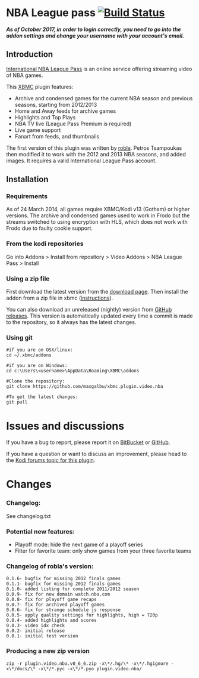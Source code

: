 # NBA League pass [![Build Status](https://travis-ci.org/maxgalbu/xbmc.plugin.video.nba.svg?branch=master)](https://travis-ci.org/maxgalbu/xbmc.plugin.video.nba)

***As of October 2017, in order to login correctly, you need to go into the addon settings and change your username with your account's email.***

## Introduction

[International NBA League Pass](http://www.nba.com/leaguepass/) is an online service offering streaming video of NBA games.

This [XBMC](http://xbmc.org/) plugin features:

* Archive and condensed games for the current NBA season and previous seasons, starting from 2012/2013
* Home and Away feeds for archive games
* Highlights and Top Plays
* NBA TV live (League Pass Premium is required)
* Live game support
* Fanart from feeds, and thumbnails

The first version of this plugin was written by [robla](http://forum.xbmc.org/showthread.php?tid=124716). Petros Tsampoukas then modified it to work with the 2012 and 2013 NBA seasons, and added images. It requires a valid International League Pass account.


## Installation

### Requirements

As of 24 March 2014, all games require XBMC/Kodi v13 (Gotham) or higher versions. The archive and condensed games used to work in Frodo but the streams switched to using encryption with HLS, which does not work with Frodo due to faulty cookie support.

### From the kodi repositories

Go into Addons > Install from repository > Video Addons > NBA League Pass > Install

### Using a zip file

First download the latest version from the [download page](https://bitbucket.org/maxgalbu/plugin.video.nba/downloads#available-downloads). Then install the addon from a zip file in xbmc ([instructions](http://wiki.xbmc.org/index.php?title=Add-on_manager#How_to_install_from_a_ZIP_file)).

You can also download an unreleased (nightly) version from [GitHub releases](https://github.com/maxgalbu/xbmc.plugin.video.nba/releases/download/latest/plugin.video.nba-latest.zip). This version is automatically updated every time a commit is made to the repository, so it always has the latest changes.

### Using git

    #if you are on OSX/linux:
    cd ~/.xbmc/addons

    #if you are on Windows:
    cd c:\Users\<username>\AppData\Roaming\XBMC\addons

    #Clone the repository:
    git clone https://github.com/maxgalbu/xbmc.plugin.video.nba

    #To get the latest changes:
    git pull

Issues and discussions
=======================

If you have a bug to report, please report it on [BitBucket](https://bitbucket.org/maxgalbu/plugin.video.nba/issues?status=new&status=open) or [GitHub](https://github.com/maxgalbu/xbmc.plugin.video.nba/issues).

If you have a question or want to discuss an improvement, please head to the [Kodi forums topic for this plugin](http://forum.kodi.tv/showthread.php?tid=124716).

Changes
=======================

### Changelog:

See changelog.txt

### Potential new features:

* Playoff mode: hide the next game of a playoff series
* Filter for favorite team: only show games from your three favorite teams

### Changelog of robla's version:

    0.1.6- bugfix for missing 2012 finals games
    0.1.1- bugfix for missing 2012 finals games
    0.1.0- added listing for complete 2011/2012 season
    0.0.9- fix for new domain watch.nba.com
    0.0.8- fix for playoff game recaps
    0.0.7- fix for archived playoff games
    0.0.6- fix for strange schedule js response
    0.0.5- apply quality settings for highlights, high = 720p
    0.0.4- added highlights and scores
    0.0.3- video idx check
    0.0.2- initial release
    0.0.1- initial test version

### Producing a new zip version

    zip -r plugin.video.nba.v0_6_6.zip -x\*/.hg/\* -x\*/.hgignore -x\*/docs/\* -x\*/*.pyc -x\*/*.pyo plugin.video.nba/
